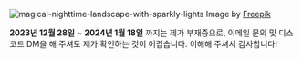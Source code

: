 ![magical-nighttime-landscape-with-sparkly-lights](https://github.com/wzrabbit/wzrabbit/assets/87642422/dbf1d059-0642-48cd-b5bd-4a5c699285e5)
Image by <a href="https://www.freepik.com/free-photo/magical-nighttime-landscape-with-sparkly-lights_38688529.htm#query=fantasy%20night%20forest&position=0&from_view=search&track=ais&uuid=83e9d83c-de40-4cfc-9598-7aae0a5126b5">Freepik</a>

**2023년 12월 28일** ~ **2024년 1월 18일** 까지는 제가 부재중으로, 이메일 문의 및 디스코드 DM을 해 주셔도 제가 확인하는 것이 어렵습니다.
이해해 주셔서 감사합니다!
